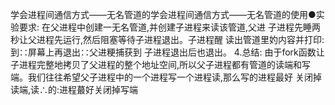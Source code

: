 学会进程间通信方式——无名管道的学会进程间通信方式——无名管道的使用●实验要求:
在父进程中创建一无名管道,并创建子进程来读该管道,父进
子进程先睡两秒让父进程先运行,然后阻塞等待子进程退出。子进程醒
读出管道里妁内容并打印:到∷屏幕上再退出∷父进粳捕获到
子进程退出后也退出。
4.总结:
由于fork函数让子进程完整地拷贝了父进程的整个地址空间,所以父子进程都有管道的读端和写端。我们往往希望父子进程中的一个进程写一个进程读,那么写的进程最好
关闭掉读端,读∴的:进程蕞好关闭掉写端
